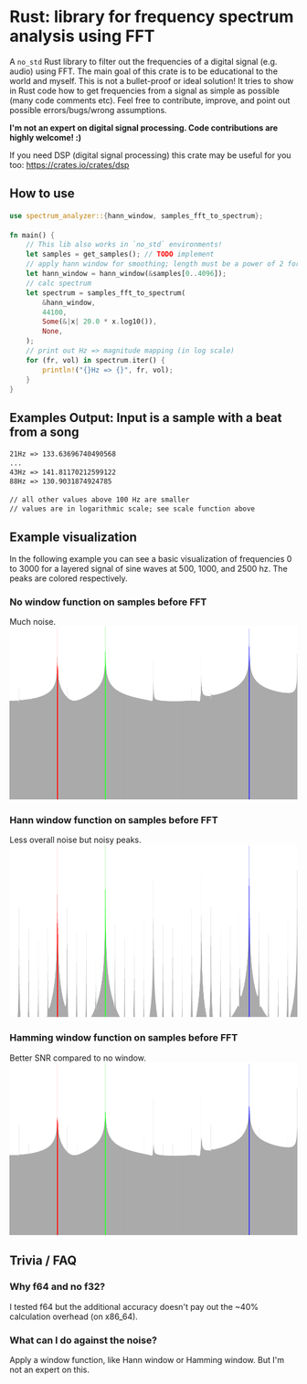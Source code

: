# Rust: library for frequency spectrum analysis using FFT
A `no_std` Rust library to filter out the frequencies of a digital signal (e.g. audio) using FFT. The main goal of this 
crate is to be educational to the world and myself. This is not a bullet-proof or ideal solution! It tries to show in 
Rust code how to get frequencies from a signal as simple as possible (many code comments etc). Feel free to contribute,
improve, and point out possible errors/bugs/wrong assumptions.

**I'm not an expert on digital signal processing. Code contributions are highly welcome! :)**

If you need DSP (digital signal processing) this crate may be useful for you too: https://crates.io/crates/dsp



## How to use
```rust
use spectrum_analyzer::{hann_window, samples_fft_to_spectrum};

fn main() {
    // This lib also works in `no_std` environments!
    let samples = get_samples(); // TODO implement
    // apply hann window for smoothing; length must be a power of 2 for the FFT
    let hann_window = hann_window(&samples[0..4096]);
    // calc spectrum
    let spectrum = samples_fft_to_spectrum(
        &hann_window,
        44100,
        Some(&|x| 20.0 * x.log10()),
        None,
    );
    // print out Hz => magnitude mapping (in log scale)
    for (fr, vol) in spectrum.iter() {
        println!("{}Hz => {}", fr, vol);
    }
}
```

## Examples Output: Input is a sample with a beat from a song
```
21Hz => 133.63696740490568
...
43Hz => 141.81170212599122
88Hz => 130.9031874924785

// all other values above 100 Hz are smaller
// values are in logarithmic scale; see scale function above
```

## Example visualization
In the following example you can see a basic visualization of frequencies 0 to 3000 for 
a layered signal of sine waves at 500, 1000, and 2500 hz. The peaks are colored respectively.

### No window function on samples before FFT
Much noise.
![Visualization of spectrum 0-3000Hz of layered sine signal (500, 1000, 2500 hz) with no window function.](spectrum_sine_500_1000_2500hz_no_window.png "Much noise.")

### Hann window function on samples before FFT
Less overall noise but noisy peaks.
![Visualization of spectrum 0-3000Hz of layered sine signal (500, 1000, 2500 hz) with Hann window function.](spectrum_sine_500_1000_2500hz_hann_window.png "Less overall noise but noisy peaks.")

### Hamming window function on samples before FFT
Better SNR compared to no window.
![Visualization of spectrum 0-3000Hz of layered sine signal (500, 1000, 2500 hz) with Hamming window function.](spectrum_sine_500_1000_2500hz_hamming_window.png "Better SNR compared to no window.")

## Trivia / FAQ
### Why f64 and no f32?
I tested f64 but the additional accuracy doesn't pay out the ~40% calculation overhead (on x86_64).
### What can I do against the noise?
Apply a window function, like Hann window or Hamming window. But I'm not an expert on this.
